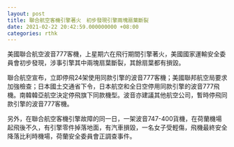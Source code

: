 ```yaml
---
layout: post
title: 聯合航空客機引擎著火　初步發現引擎兩塊扇葉斷裂
date: 2021-02-22 20:42:59.000000000 +08:00
categories: rthk
---
```


美國聯合航空波音777客機，上星期六在飛行期間引擎著火，美國國家運輸安全委員會初步發現，涉事引擎其中兩塊扇葉斷裂，其餘扇葉都有損毀。

聯合航空宣布，立即停飛24架使用同款引擎的波音777客機；美國聯邦航空局要求加強檢查；日本國土交通省下令，日本航空和全日空停用同款引擎的波音777飛機。南韓韓亞航空決定停飛旗下同款機型。波音亦建議其他航空公司，暫時停飛同款引擎的波音777客機。

另外，在聯合航空客機引擎故障的同一日，一架波音747-400貨機，在荷蘭機場起飛後不久，有引擎零件掉落地面，有汽車損毀，一名女子受輕傷，飛機最終安全降落比利時機場，荷蘭安全委員會正調查事件。
